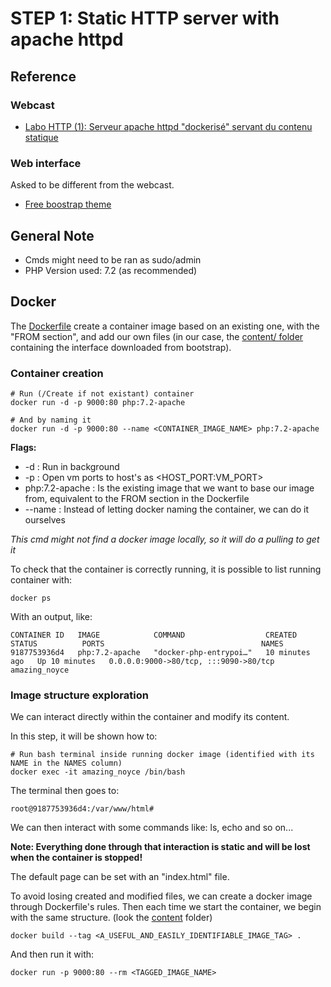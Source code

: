 
# STEP 1: Static HTTP server with apache httpd

## Reference

### Webcast

* [Labo HTTP (1): Serveur apache httpd "dockerisé" servant du contenu statique](https://www.youtube.com/watch?v=XFO4OmcfI3U)

### Web interface 

Asked to be different from the webcast.

* [Free boostrap theme](https://startbootstrap.com/theme/creative)

## General Note

- Cmds might need to be ran as sudo/admin
- PHP Version used: 7.2 (as recommended)

## Docker

The [Dockerfile](Dockerfile) create a container image based on an existing one, with the "FROM section", and add our own files (in our case, the [content/ folder](content) containing the interface downloaded from bootstrap).

### Container creation

```shell
# Run (/Create if not existant) container
docker run -d -p 9000:80 php:7.2-apache

# And by naming it
docker run -d -p 9000:80 --name <CONTAINER_IMAGE_NAME> php:7.2-apache
```

**Flags:**

- -d : Run in background
- -p : Open vm ports to host's as \<HOST_PORT:VM_PORT\>
- php:7.2-apache : Is the existing image that we want to base our image from, equivalent to the FROM section in the Dockerfile
- --name : Instead of letting docker naming the container, we can do it ourselves

*This cmd might not find a docker image locally, so it will do a pulling to get it*

To check that the container is correctly running, it is possible to list running container with:

```shell
docker ps
```

With an output, like:

```text
CONTAINER ID   IMAGE            COMMAND                  CREATED          STATUS          PORTS                                   NAMES
9187753936d4   php:7.2-apache   "docker-php-entrypoi…"   10 minutes ago   Up 10 minutes   0.0.0.0:9000->80/tcp, :::9090->80/tcp   amazing_noyce
```

### Image structure exploration

We can interact directly within the container and modify its content.

In this step, it will be shown how to:

```shell
# Run bash terminal inside running docker image (identified with its NAME in the NAMES column)
docker exec -it amazing_noyce /bin/bash
```

The terminal then goes to:

```text
root@9187753936d4:/var/www/html#
```

We can then interact with some commands like: ls, echo and so on...

**Note: Everything done through that interaction is static and will be lost when the container is stopped!**

The default page can be set with an "index.html" file.

To avoid losing created and modified files, we can create a docker image through Dockerfile's rules. Then each time we start the container, we begin with the same structure. (look the [content](content/) folder)

```shell
docker build --tag <A_USEFUL_AND_EASILY_IDENTIFIABLE_IMAGE_TAG> .
```

And then run it with:

```shell
docker run -p 9000:80 --rm <TAGGED_IMAGE_NAME>
```


